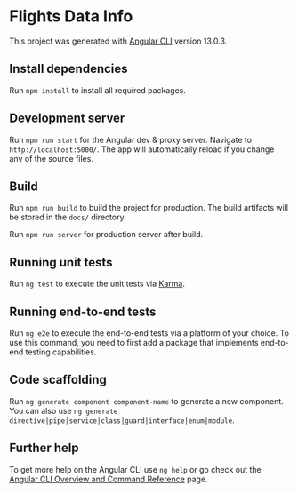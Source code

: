# Flights Data Info

This project was generated with [Angular CLI](https://github.com/angular/angular-cli) version 13.0.3.

## Install dependencies
Run `npm install` to install all required packages.

## Development server

Run `npm run start` for the Angular dev & proxy server. Navigate to `http://localhost:5000/`. The app will automatically reload if you change any of the source files.

## Build

Run `npm run build` to build the project for production. The build artifacts will be stored in the `docs/` directory.

Run `npm run server` for production server after build.

## Running unit tests

Run `ng test` to execute the unit tests via [Karma](https://karma-runner.github.io).

## Running end-to-end tests

Run `ng e2e` to execute the end-to-end tests via a platform of your choice. To use this command, you need to first add a package that implements end-to-end testing capabilities.

## Code scaffolding

Run `ng generate component component-name` to generate a new component. You can also use `ng generate directive|pipe|service|class|guard|interface|enum|module`.

## Further help

To get more help on the Angular CLI use `ng help` or go check out the [Angular CLI Overview and Command Reference](https://angular.io/cli) page.

